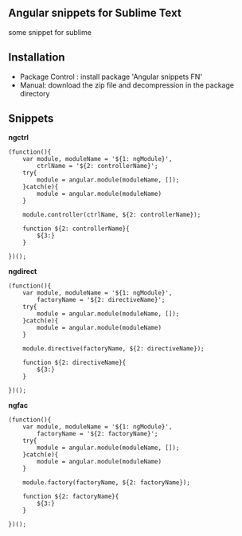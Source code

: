 ## Angular snippets for Sublime Text
some snippet for sublime
## Installation
- Package Control : install package 'Angular snippets FN'
- Manual: download the zip file and decompression in the package directory

## Snippets
**ngctrl**
```
(function(){
    var module, moduleName = '${1: ngModule}',
        ctrlName = '${2: controllerName}';
    try{
        module = angular.module(moduleName, []);
    }catch(e){
        module = angular.module(moduleName)
    }

    module.controller(ctrlName, ${2: controllerName});

    function ${2: controllerName}{
        ${3:}
    }

})();
```
**ngdirect**
```
(function(){
    var module, moduleName = '${1: ngModule}',
        factoryName = '${2: directiveName}';
    try{
        module = angular.module(moduleName, []);
    }catch(e){
        module = angular.module(moduleName)
    }
    
    module.directive(factoryName, ${2: directiveName});

    function ${2: directiveName}{
        ${3:}
    }

})();
```
**ngfac**
```
(function(){
    var module, moduleName = '${1: ngModule}',
        factoryName = '${2: factoryName}';
    try{
        module = angular.module(moduleName, []);
    }catch(e){
        module = angular.module(moduleName)
    }
    
    module.factory(factoryName, ${2: factoryName});

    function ${2: factoryName}{
        ${3:}
    }

})();
```
